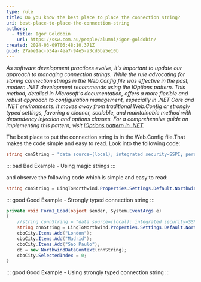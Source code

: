```yaml
---
type: rule
title: Do you know the best place to place the connection string?
uri: best-place-to-place-the-connection-string
authors:
  - title: Igor Goldobin
    url: https://ssw.com.au/people/alumni/igor-goldobin/
created: 2024-03-09T06:48:10.371Z
guid: 27abe1ac-b34a-4ea7-94e5-a3cd5ba5e10b
---
```

*As software development practices evolve, it's important to update our approach to managing connection strings. While the rule advocating for storing connection strings in the Web.Config file was effective in the past, modern .NET development recommends using the IOptions pattern. This method, detailed in Microsoft's documentation, offers a more flexible and robust approach to configuration management, especially in .NET Core and .NET environments. It moves away from traditional Web.Config or strongly typed settings, favoring a cleaner, scalable, and maintainable method with dependency injection and options classes. For a comprehensive guide on implementing this pattern, visit [IOptions pattern in .NET](https://learn.microsoft.com/en-us/aspnet/core/fundamentals/configuration/options).*

<!--endintro-->

The best place to put the connection string is in the Web.Config file.That makes the code simple and easy to read. Look into the following code:
```cs
string cnnString = "data source=(local); integrated security=SSPI; persist security info=False; pooling=False; initial catalog=Northwind2";
```
::: bad
Bad Example - Using magic strings
:::

and observe the following code which is simple and easy to read:

```cs
string cnnString = LinqToNorthwind.Properties.Settings.Default.NorthwindEFConnectionString;
```
::: good
Good Example - Strongly typed connection string
:::

```cs
private void Form1_Load(object sender, System.EventArgs e)
{
    //string connString = "data source=(local); integrated security=SSPI; persist security info=False; pooling=False; initial catalog=Northwind2";
    string cnnString = LinqToNorthwind.Properties.Settings.Default.NorthwindEFConnectionString;
    cboCity.Items.Add("London");
    cboCity.Items.Add("Madrid");
    cboCity.Items.Add("Sao Paulo");
    db = new NorthwindDataContext(cnnString);
    cboCity.SelectedIndex = 0;
}
```
::: good
Good Example - Using strongly typed connection string
:::
